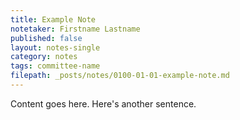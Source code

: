 ```yaml
---
title: Example Note
notetaker: Firstname Lastname
published: false
layout: notes-single
category: notes
tags: committee-name
filepath: _posts/notes/0100-01-01-example-note.md
---
```


Content goes here. Here's another sentence.
